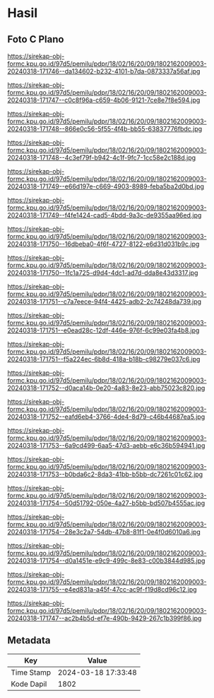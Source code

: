 # Hasil

## Foto C Plano

https://sirekap-obj-formc.kpu.go.id/97d5/pemilu/pdpr/18/02/16/20/09/1802162009003-20240318-171746--da134602-b232-4101-b7da-0873337a56af.jpg

https://sirekap-obj-formc.kpu.go.id/97d5/pemilu/pdpr/18/02/16/20/09/1802162009003-20240318-171747--c0c8f96a-c659-4b06-9121-7ce8e7f8e594.jpg

https://sirekap-obj-formc.kpu.go.id/97d5/pemilu/pdpr/18/02/16/20/09/1802162009003-20240318-171748--866e0c56-5f55-4f4b-bb55-63837776fbdc.jpg

https://sirekap-obj-formc.kpu.go.id/97d5/pemilu/pdpr/18/02/16/20/09/1802162009003-20240318-171748--4c3ef79f-b942-4c1f-9fc7-1cc58e2c188d.jpg

https://sirekap-obj-formc.kpu.go.id/97d5/pemilu/pdpr/18/02/16/20/09/1802162009003-20240318-171749--e66d197e-c669-4903-8989-feba5ba2d0bd.jpg

https://sirekap-obj-formc.kpu.go.id/97d5/pemilu/pdpr/18/02/16/20/09/1802162009003-20240318-171749--f4fe1424-cad5-4bdd-9a3c-de9355aa96ed.jpg

https://sirekap-obj-formc.kpu.go.id/97d5/pemilu/pdpr/18/02/16/20/09/1802162009003-20240318-171750--16dbeba0-4f6f-4727-8122-e6d31d031b9c.jpg

https://sirekap-obj-formc.kpu.go.id/97d5/pemilu/pdpr/18/02/16/20/09/1802162009003-20240318-171750--1fc1a725-d9d4-4dc1-ad7d-dda8e43d3317.jpg

https://sirekap-obj-formc.kpu.go.id/97d5/pemilu/pdpr/18/02/16/20/09/1802162009003-20240318-171751--c7a7eece-94f4-4425-adb2-2c74248da739.jpg

https://sirekap-obj-formc.kpu.go.id/97d5/pemilu/pdpr/18/02/16/20/09/1802162009003-20240318-171751--e0ead28c-12df-446e-976f-6c99e03fa4b8.jpg

https://sirekap-obj-formc.kpu.go.id/97d5/pemilu/pdpr/18/02/16/20/09/1802162009003-20240318-171751--f5a224ec-6b8d-418a-b18b-c98279e037c6.jpg

https://sirekap-obj-formc.kpu.go.id/97d5/pemilu/pdpr/18/02/16/20/09/1802162009003-20240318-171752--d0aca14b-0e20-4a83-8e23-abb75023c820.jpg

https://sirekap-obj-formc.kpu.go.id/97d5/pemilu/pdpr/18/02/16/20/09/1802162009003-20240318-171752--eafd6eb4-3766-4de4-8d79-c46b44687ea5.jpg

https://sirekap-obj-formc.kpu.go.id/97d5/pemilu/pdpr/18/02/16/20/09/1802162009003-20240318-171753--6a9cd499-6aa5-47d3-aebb-e6c36b594941.jpg

https://sirekap-obj-formc.kpu.go.id/97d5/pemilu/pdpr/18/02/16/20/09/1802162009003-20240318-171753--b0bda6c2-8da3-41bb-b5bb-dc7261c01c62.jpg

https://sirekap-obj-formc.kpu.go.id/97d5/pemilu/pdpr/18/02/16/20/09/1802162009003-20240318-171754--50d51792-050e-4a27-b5bb-bd507b4555ac.jpg

https://sirekap-obj-formc.kpu.go.id/97d5/pemilu/pdpr/18/02/16/20/09/1802162009003-20240318-171754--28e3c2a7-54db-47b8-81f1-0e4f0d6010a6.jpg

https://sirekap-obj-formc.kpu.go.id/97d5/pemilu/pdpr/18/02/16/20/09/1802162009003-20240318-171754--d0a1451e-e9c9-499c-8e83-c00b3844d985.jpg

https://sirekap-obj-formc.kpu.go.id/97d5/pemilu/pdpr/18/02/16/20/09/1802162009003-20240318-171755--e4ed831a-a45f-47cc-ac9f-f19d8cd96c12.jpg

https://sirekap-obj-formc.kpu.go.id/97d5/pemilu/pdpr/18/02/16/20/09/1802162009003-20240318-171747--ac2b4b5d-ef7e-490b-9429-267c1b399f86.jpg


## Metadata

| Key        | Value               |
| ---------- | ------------------- |
| Time Stamp | 2024-03-18 17:33:48 |
| Kode Dapil | 1802                |



